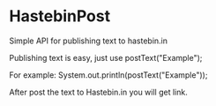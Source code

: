 # HastebinPost

Simple API for publishing text to hastebin.in

Publishing text is easy, just use
postText("Example");

For example: System.out.println(postText("Example"));

After post the text to Hastebin.in you will get link.
